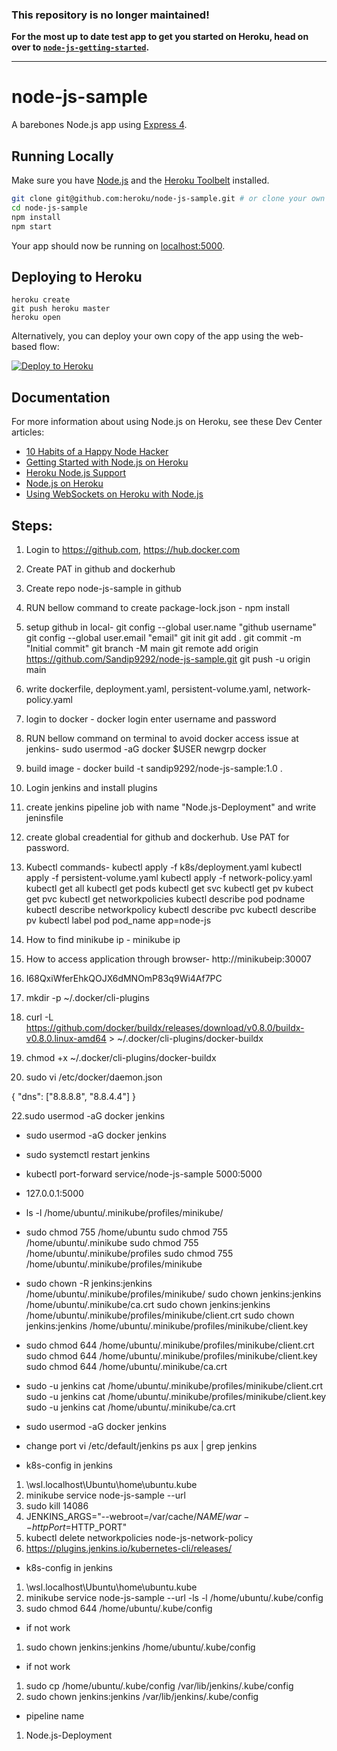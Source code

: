 ### This repository is no longer maintained!

**For the most up to date test app to get you started on Heroku, head on over to [`node-js-getting-started`](https://github.com/heroku/node-js-getting-started).**

---

# node-js-sample

A barebones Node.js app using [Express 4](http://expressjs.com/).

## Running Locally

Make sure you have [Node.js](http://nodejs.org/) and the [Heroku Toolbelt](https://toolbelt.heroku.com/) installed.

```sh
git clone git@github.com:heroku/node-js-sample.git # or clone your own fork
cd node-js-sample
npm install
npm start
```

Your app should now be running on [localhost:5000](http://localhost:5000/).

## Deploying to Heroku

```
heroku create
git push heroku master
heroku open
```

Alternatively, you can deploy your own copy of the app using the web-based flow:

[![Deploy to Heroku](https://www.herokucdn.com/deploy/button.png)](https://heroku.com/deploy)

## Documentation

For more information about using Node.js on Heroku, see these Dev Center articles:

- [10 Habits of a Happy Node Hacker](https://blog.heroku.com/archives/2014/3/11/node-habits)
- [Getting Started with Node.js on Heroku](https://devcenter.heroku.com/articles/getting-started-with-nodejs)
- [Heroku Node.js Support](https://devcenter.heroku.com/articles/nodejs-support)
- [Node.js on Heroku](https://devcenter.heroku.com/categories/nodejs)
- [Using WebSockets on Heroku with Node.js](https://devcenter.heroku.com/articles/node-websockets)


## Steps:
1. Login to https://github.com, https://hub.docker.com
2. Create PAT in github and dockerhub
3. Create repo node-js-sample in github
4. RUN bellow command to create package-lock.json -
   npm install 
6. setup github in local-
   git config --global user.name "github username"
   git config --global user.email "email"
   git init
   git add .
   git commit -m "Initial commit"
   git branch -M main
   git remote add origin https://github.com/Sandip9292/node-js-sample.git
   git push -u origin main
7. write dockerfile, deployment.yaml, persistent-volume.yaml, network-policy.yaml
8. login to docker -
   docker login
   enter username and password
9. RUN bellow command on terminal to avoid docker access issue at jenkins-
   sudo usermod -aG docker $USER
   newgrp docker
10. build image -
   docker build -t sandip9292/node-js-sample:1.0 .
11. Login jenkins and install plugins
12. create jenkins pipeline job with name "Node.js-Deployment" and write jeninsfile
13. create global creadential for github and dockerhub. Use PAT for password.
14. Kubectl commands-
    kubectl apply -f k8s/deployment.yaml
    kubectl apply -f persistent-volume.yaml
    kubectl apply -f network-policy.yaml
    kubectl get all
    kubectl get pods
    kubectl get svc
    kubectl get pv
    kubect get pvc
    kubectl get networkpolicies
    kubectl describe pod podname
    kubectl describe networkpolicy <network-policy-name>
    kubectl describe pvc <pvc-name>
    kubectl describe pv <pv-name>
    kubectl label pod pod_name app=node-js
15. How to find minikube ip - 
    minikube ip
16. How to access application through browser-
    http://minikubeip:30007

17. I68QxiWferEhkQOJX6dMNOmP83q9Wi4Af7PC
18. mkdir -p ~/.docker/cli-plugins
19. curl -L https://github.com/docker/buildx/releases/download/v0.8.0/buildx-v0.8.0.linux-amd64 > ~/.docker/cli-plugins/docker-buildx
20. chmod +x ~/.docker/cli-plugins/docker-buildx

21. sudo vi /etc/docker/daemon.json

{
  "dns": ["8.8.8.8", "8.8.4.4"]
}

22.sudo usermod -aG docker jenkins
- sudo usermod -aG docker jenkins
- sudo systemctl restart jenkins
- kubectl port-forward service/node-js-sample 5000:5000
- 127.0.0.1:5000
- ls -l /home/ubuntu/.minikube/profiles/minikube/

- sudo chmod 755 /home/ubuntu
sudo chmod 755 /home/ubuntu/.minikube
sudo chmod 755 /home/ubuntu/.minikube/profiles
sudo chmod 755 /home/ubuntu/.minikube/profiles/minikube

- sudo chown -R jenkins:jenkins /home/ubuntu/.minikube/profiles/minikube/
sudo chown jenkins:jenkins /home/ubuntu/.minikube/ca.crt
sudo chown jenkins:jenkins /home/ubuntu/.minikube/profiles/minikube/client.crt
sudo chown jenkins:jenkins /home/ubuntu/.minikube/profiles/minikube/client.key


- sudo chmod 644 /home/ubuntu/.minikube/profiles/minikube/client.crt
sudo chmod 644 /home/ubuntu/.minikube/profiles/minikube/client.key
sudo chmod 644 /home/ubuntu/.minikube/ca.crt


- sudo -u jenkins cat /home/ubuntu/.minikube/profiles/minikube/client.crt
sudo -u jenkins cat /home/ubuntu/.minikube/profiles/minikube/client.key
sudo -u jenkins cat /home/ubuntu/.minikube/ca.crt


- sudo usermod -aG docker jenkins

- change port
vi /etc/default/jenkins
ps aux | grep jenkins

- k8s-config in jenkins
1. \\wsl.localhost\Ubuntu\home\ubuntu\.kube
2. minikube service node-js-sample --url
3. sudo kill 14086
4. JENKINS_ARGS="--webroot=/var/cache/$NAME/war --httpPort=$HTTP_PORT"
5. kubectl delete networkpolicies node-js-network-policy
6. https://plugins.jenkins.io/kubernetes-cli/releases/
- k8s-config in jenkins
1. \\wsl.localhost\Ubuntu\home\ubuntu\.kube
2. minikube service node-js-sample --url
-ls -l /home/ubuntu/.kube/config
1. sudo chmod 644 /home/ubuntu/.kube/config
- if not work
1. sudo chown jenkins:jenkins /home/ubuntu/.kube/config
- if not work
1. sudo cp /home/ubuntu/.kube/config /var/lib/jenkins/.kube/config
2. sudo chown jenkins:jenkins /var/lib/jenkins/.kube/config
- pipeline name
1. Node.js-Deployment

    
